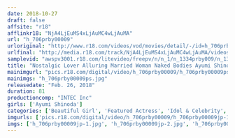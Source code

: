 ```yaml
---
date: 2018-10-27
draft: false
affsite: "r18"
afflinkr18: "NjA4LjEuMS4xLjAuMC4wLjAuMA"
url: "h_706prby00009"
urloriginal: "http://www.r18.com/videos/vod/movies/detail/-/id=h_706prby00009"
urlfinal: "http://media.r18.com/track/NjA4LjEuMS4xLjAuMC4wLjAuMA/videos/vod/movies/detail/-/id=h_706prby00009"
samplevid: "awspv3001.r18.com/litevideo/freepv/n/n_1/n_1334prby009/n_1334prby009_dmb_s.mp4"
title: "Nostalgic Lover Alluring Married Woman Naked Bodies Ayumi Shinoda"
mainimgurl: "pics.r18.com/digital/video/h_706prby00009/h_706prby00009ps.jpg"
mainimgs: "h_706prby00009ps.jpg"
releasedate: "Feb. 26, 2018"
duration: 81
productioncomp: "INTEC Inc"
girls: ['Ayumi Shinoda']
categories: ['Beautiful Girl', 'Featured Actress', 'Idol & Celebrity', 'Idol Video', 'Hi-Def']
imgurls: ['pics.r18.com/digital/video/h_706prby00009/h_706prby00009jp-1.jpg', 'pics.r18.com/digital/video/h_706prby00009/h_706prby00009jp-2.jpg', 'pics.r18.com/digital/video/h_706prby00009/h_706prby00009jp-3.jpg', 'pics.r18.com/digital/video/h_706prby00009/h_706prby00009jp-4.jpg', 'pics.r18.com/digital/video/h_706prby00009/h_706prby00009jp-5.jpg', 'pics.r18.com/digital/video/h_706prby00009/h_706prby00009jp-6.jpg', 'pics.r18.com/digital/video/h_706prby00009/h_706prby00009jp-7.jpg', 'pics.r18.com/digital/video/h_706prby00009/h_706prby00009jp-8.jpg', 'pics.r18.com/digital/video/h_706prby00009/h_706prby00009jp-9.jpg', 'pics.r18.com/digital/video/h_706prby00009/h_706prby00009jp-10.jpg', 'pics.r18.com/digital/video/h_706prby00009/h_706prby00009jp-11.jpg', 'pics.r18.com/digital/video/h_706prby00009/h_706prby00009jp-12.jpg', 'pics.r18.com/digital/video/h_706prby00009/h_706prby00009jp-13.jpg', 'pics.r18.com/digital/video/h_706prby00009/h_706prby00009jp-14.jpg', 'pics.r18.com/digital/video/h_706prby00009/h_706prby00009jp-15.jpg', 'pics.r18.com/digital/video/h_706prby00009/h_706prby00009jp-16.jpg', 'pics.r18.com/digital/video/h_706prby00009/h_706prby00009jp-17.jpg', 'pics.r18.com/digital/video/h_706prby00009/h_706prby00009jp-18.jpg', 'pics.r18.com/digital/video/h_706prby00009/h_706prby00009jp-19.jpg', 'pics.r18.com/digital/video/h_706prby00009/h_706prby00009jp-20.jpg']
imgs: ['h_706prby00009jp-1.jpg', 'h_706prby00009jp-2.jpg', 'h_706prby00009jp-3.jpg', 'h_706prby00009jp-4.jpg', 'h_706prby00009jp-5.jpg', 'h_706prby00009jp-6.jpg', 'h_706prby00009jp-7.jpg', 'h_706prby00009jp-8.jpg', 'h_706prby00009jp-9.jpg', 'h_706prby00009jp-10.jpg', 'h_706prby00009jp-11.jpg', 'h_706prby00009jp-12.jpg', 'h_706prby00009jp-13.jpg', 'h_706prby00009jp-14.jpg', 'h_706prby00009jp-15.jpg', 'h_706prby00009jp-16.jpg', 'h_706prby00009jp-17.jpg', 'h_706prby00009jp-18.jpg', 'h_706prby00009jp-19.jpg', 'h_706prby00009jp-20.jpg']
---
```

